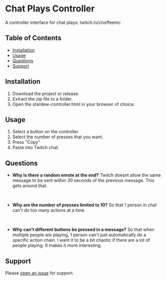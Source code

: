 # Chat Plays Controller

A controller interface for chat plays: twitch.tv/choffeemc


## Table of Contents

- [Installation](#installation)
- [Usage](#usage)
- [Questions](#questions)
- [Support](#support)

## Installation

1. Download the project or release.
2. Extract the zip file to a folder.
3. Open the stardew-controller.html in your browser of choice.

## Usage

1. Select a button on the controller.
2. Select the number of presses that you want.
3. Press "Copy"
4. Paste into Twitch chat.

## Questions

- **Why is there a random emote at the end?**
    Twitch doesnt allow the same message to be sent within 30 seconds of the previous message. This gets around that.
<br />

- **Why are the number of presses limited to 10?**
    So that 1 person in chat can't do too many actions at a time.
<br />

- **Why can't different buttons be pressed in a message?**
    So that when multiple people are playing, 1 person can't just automatically do a specific action chain. I want it to be a bit chaotic if there are a lot of people playing. It makes it more interesting.

## Support

Please [open an issue](https://github.com//ChoffeeMC/ChatPlaysController/issues/new) for support.